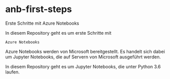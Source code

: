 # anb-first-steps
Erste Schritte mit Azure Notebooks

In diesem Repository geht es um erste Schritte mit

    Azure Notebooks

Azure Notebooks werden von Microsoft bereitgestellt. Es handelt sich dabei um Jupyter Notebooks, 
die auf Servern von Microsoft ausgeführt werden.

In diesem Repository geht es um Jupyter Notebooks, die unter Python 3.6 laufen.
